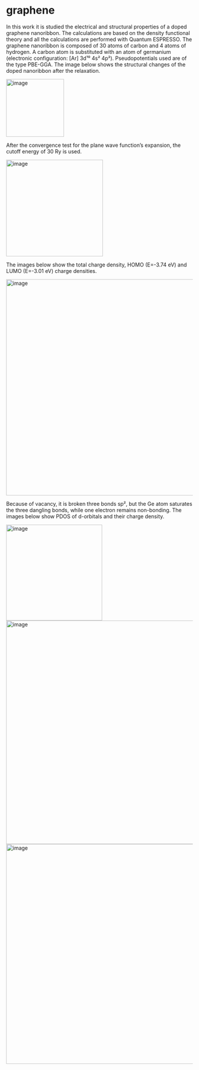 # graphene
In this work it is studied the electrical and structural properties of a doped graphene nanoribbon.
The calculations are based on the density functional theory and all the calculations are performed with Quantum ESPRESSO.
The graphene nanoribbon is composed of 30 atoms of carbon and 4 atoms of hydrogen. A carbon atom is substituted with an atom of germanium (electronic configuration: [Ar] 3d¹⁰ 4s² 4p²).
Pseudopotentials used are of the type PBE-GGA.
The image below shows the structural changes of the doped nanoribbon after the relaxation.

<img width="156" alt="image" src="https://user-images.githubusercontent.com/105983502/170832300-e84426f8-86d6-4191-9997-61a802b4fe02.png">

After the convergence test for the plane wave function’s expansion, the cutoff energy of 30 Ry is used.

<img width="261" alt="image" src="https://user-images.githubusercontent.com/105983502/170832706-8b93af96-f296-4c5a-a686-cfef550a26f8.png">


The images below show the total charge density, HOMO (E=-3.74 eV) and LUMO (E=-3.01 eV) charge densities.

<img width="584" alt="image" src="https://user-images.githubusercontent.com/105983502/170832348-4e69e802-2a55-4c7c-bba7-6686cef3453f.png">

Because of vacancy, it is broken three bonds sp², but the Ge atom saturates the three dangling bonds, while one electron remains non-bonding. 
The images below show PDOS of d-orbitals and their charge density.

<img width="259" alt="image" src="https://user-images.githubusercontent.com/105983502/170832644-771510fa-ad0c-4344-91f4-4568d5f91fb1.png">
<img width="604" alt="image" src="https://user-images.githubusercontent.com/105983502/170832433-89adfa4f-75d3-4e2a-9777-651c67dabd5b.png">
<img width="594" alt="image" src="https://user-images.githubusercontent.com/105983502/170832472-0f12d233-e035-47bc-8bbe-21ae1323005f.png">
